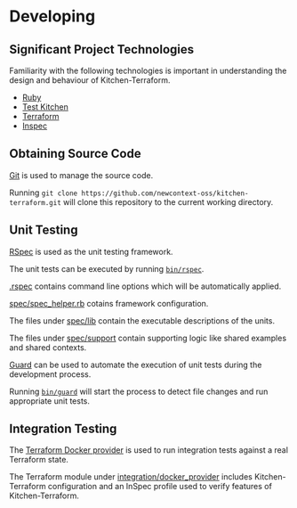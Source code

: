 # Developing

## Significant Project Technologies

Familiarity with the following technologies is important in
understanding the design and behaviour of Kitchen-Terraform.

- [Ruby](https://www.ruby-lang.org/en/)
- [Test Kitchen](http://kitchen.ci/)
- [Terraform](https://www.terraform.io/)
- [Inspec](https://www.inspec.io/)

## Obtaining Source Code

[Git](https://git-scm.com/) is used to manage the source code.

Running
`git clone https://github.com/newcontext-oss/kitchen-terraform.git` will
clone this repository to the current working directory.

## Unit Testing

[RSpec](http://rspec.info/) is used as the unit testing framework.

The unit tests can be executed by running [`bin/rspec`](bin/rspec).

[.rspec](.rspec) contains command line options which will be
automatically applied.

[spec/spec_helper.rb](spec/spec_helper.rb) cotains framework
configuration.

The files under [spec/lib](spec/lib) contain the executable descriptions
of the units.

The files under [spec/support](spec/support) contain supporting logic
like shared examples and shared contexts.

[Guard](http://guardgem.org/) can be used to automate the execution of
unit tests during the development process.

Running [`bin/guard`](bin/guard) will start the process to detect file
changes and run appropriate unit tests.

## Integration Testing

The
[Terraform Docker provider](https://www.terraform.io/docs/providers/docker/index.html)
is used to run integration tests against a real Terraform state.

The Terraform module under
[integration/docker_provider](integration/docker_provider) includes
Kitchen-Terraform configuration and an InSpec profile used to verify
features of Kitchen-Terraform.





